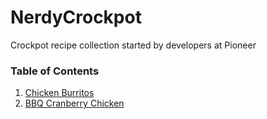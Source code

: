 NerdyCrockpot
=============

Crockpot recipe collection started by developers at Pioneer

### Table of Contents

1. [Chicken Burritos](ChickenBurritos.md)
2. [BBQ Cranberry Chicken](BbqCranberryChicken.md)
